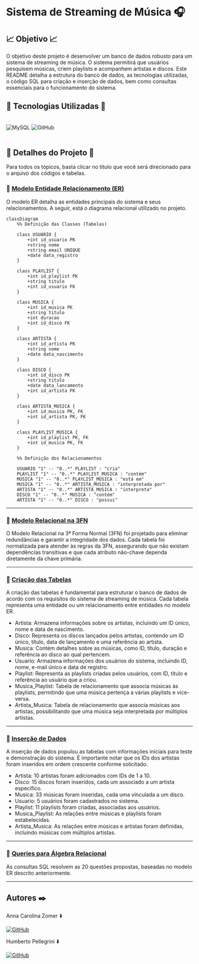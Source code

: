 # Sistema de Streaming de Música 🎧

## 📈 Objetivo 📈

O objetivo deste projeto é desenvolver um banco de dados robusto para um sistema de streaming de música. O sistema permitirá que usuários pesquisem músicas, criem playlists e acompanhem artistas e discos. Este README detalha a estrutura do banco de dados, as tecnologias utilizadas, o código SQL para criação e inserção de dados, bem como consultas essenciais para o funcionamento do sistema.

## 👾 Tecnologias Utilizadas 👾
<div style="display: inline_block" ><br>
  <img align="center" alt="MySQL" src="https://img.shields.io/badge/MySQL-4479A1.svg?style=for-the-badge&logo=MySQL&logoColor=white">  
  <img align="center" alt="GitHub" src="https://img.shields.io/badge/GitHub-181717.svg?style=for-the-badge&logo=GitHub&logoColor=white">  
</div>
<br>

## 🍃 Detalhes do Projeto 🍃
Para todos os tópicos, basta clicar no título que você será direcionado para o arquivo dos códigos e tabelas.

### 📍 [Modelo Entidade Relacionamento (ER)](https://github.com/z0mer/PJ.BANCO_DE_DADOS/blob/main/DigramaRelacional.md)

O modelo ER detalha as entidades principais do sistema e seus relacionamentos. A seguir, está o diagrama relacional utilizado no projeto.

```mermaid
classDiagram
    %% Definição das Classes (Tabelas)
    
    class USUARIO {
        +int id_usuario PK
        +string nome
        +string email UNIQUE
        +date data_registro
    }
    
    class PLAYLIST {
        +int id_playlist PK
        +string titulo
        +int id_usuario FK
    }
    
    class MUSICA {
        +int id_musica PK
        +string titulo
        +int duracao
        +int id_disco FK
    }
    
    class ARTISTA {
        +int id_artista PK
        +string nome
        +date data_nascimento
    }
    
    class DISCO {
        +int id_disco PK
        +string titulo
        +date data_lancamento
        +int id_artista FK
    }
    
    class ARTISTA_MUSICA {
        +int id_musica PK, FK
        +int id_artista PK, FK
    }
    
    class PLAYLIST_MUSICA {
        +int id_playlist PK, FK
        +int id_musica PK, FK
    }
    
    %% Definição dos Relacionamentos
    
    USUARIO "1" -- "0..*" PLAYLIST : "cria"
    PLAYLIST "1" -- "0..*" PLAYLIST_MUSICA : "contém"
    MUSICA "1" -- "0..*" PLAYLIST_MUSICA : "está em"
    MUSICA "1" -- "0..*" ARTISTA_MUSICA : "interpretada por"
    ARTISTA "1" -- "0..*" ARTISTA_MUSICA : "interpreta"
    DISCO "1" -- "0..*" MUSICA : "contém"
    ARTISTA "1" -- "0..*" DISCO : "possui"
```
---

### 📍 [Modelo Relacional na 3FN](https://github.com/z0mer/PJ.BANCO_DE_DADOS/blob/main/ModeloRelacional.md)
O Modelo Relacional na 3ª Forma Normal (3FN) foi projetado para eliminar redundâncias e garantir a integridade dos dados. Cada tabela foi normalizada para atender às regras da 3FN, assegurando que não existam dependências transitivas e que cada atributo não-chave dependa diretamente da chave primária.

---

### 📍 [Criação das Tabelas](https://github.com/z0mer/PJ.BANCO_DE_DADOS/blob/main/CriarTabelas.sql)
A criação das tabelas é fundamental para estruturar o banco de dados de acordo com os requisitos do sistema de streaming de música. Cada tabela representa uma entidade ou um relacionamento entre entidades no modelo ER.

- Artista: Armazena informações sobre os artistas, incluindo um ID único, nome e data de nascimento.
- Disco: Representa os discos lançados pelos artistas, contendo um ID único, título, data de lançamento e uma referência ao artista.
- Musica: Contém detalhes sobre as músicas, como ID, título, duração e referência ao disco ao qual pertencem.
- Usuario: Armazena informações dos usuários do sistema, incluindo ID, nome, e-mail único e data de registro.
- Playlist: Representa as playlists criadas pelos usuários, com ID, título e referência ao usuário que a criou.
- Musica_Playlist: Tabela de relacionamento que associa músicas às playlists, permitindo que uma música pertença a várias playlists e vice-versa.
- Artista_Musica: Tabela de relacionamento que associa músicas aos artistas, possibilitando que uma música seja interpretada por múltiplos artistas.

---

### 📍 [Inserção de Dados](https://github.com/z0mer/PJ.BANCO_DE_DADOS/blob/main/Dados.sql)
A inserção de dados populou as tabelas com informações iniciais para teste e demonstração do sistema. É importante notar que os IDs dos artistas foram inseridos em ordem crescente conforme solicitado.

- Artista: 10 artistas foram adicionados com IDs de 1 a 10.
- Disco: 15 discos foram inseridos, cada um associado a um artista específico.
- Musica: 33 músicas foram inseridas, cada uma vinculada a um disco.
- Usuario: 5 usuários foram cadastrados no sistema.
- Playlist: 11 playlists foram criadas, associadas aos usuários.
- Musica_Playlist: As relações entre músicas e playlists foram estabelecidas.
- Artista_Musica: As relações entre músicas e artistas foram definidas, incluindo músicas com múltiplos artistas.

---

### 📍 [Queries para Álgebra Relacional](https://github.com/z0mer/PJ.BANCO_DE_DADOS/blob/main/QueriesAlgebraRelacional.sql)
As consultas SQL resolvem as 20 questões propostas, baseadas no modelo ER descrito anteriormente.

---

## Autores ✒️
Anna Carolina Zomer ⬇️ 

[![GitHub](https://img.shields.io/badge/GitHub-181717.svg?style=for-the-badge&logo=GitHub&logoColor=white)](https://github.com/z0mer)

Humberto Pellegrini ⬇️ 

[![GitHub](https://img.shields.io/badge/GitHub-181717.svg?style=for-the-badge&logo=GitHub&logoColor=white)](https://github.com/Humbertin07)
